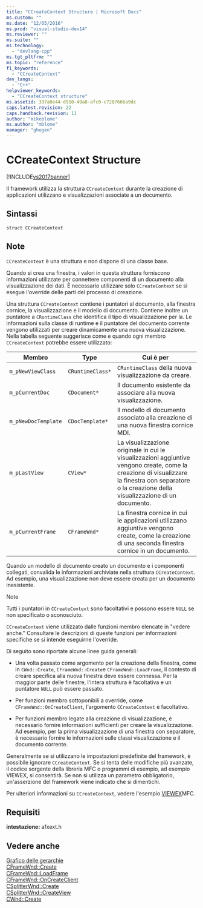 ```yaml
---
title: "CCreateContext Structure | Microsoft Docs"
ms.custom: ""
ms.date: "12/05/2016"
ms.prod: "visual-studio-dev14"
ms.reviewer: ""
ms.suite: ""
ms.technology: 
  - "devlang-cpp"
ms.tgt_pltfrm: ""
ms.topic: "reference"
f1_keywords: 
  - "CCreateContext"
dev_langs: 
  - "C++"
helpviewer_keywords: 
  - "CCreateContext structure"
ms.assetid: 337a0e44-d910-49a8-afc0-c7207666a9dc
caps.latest.revision: 22
caps.handback.revision: 11
author: "mikeblome"
ms.author: "mblome"
manager: "ghogen"
---
```

# CCreateContext Structure
[!INCLUDE[vs2017banner](../../assembler/inline/includes/vs2017banner.md)]

Il framework utilizza la struttura `CCreateContext` durante la creazione di applicazioni utilizzano e visualizzazioni associate a un documento.  
  
## Sintassi  
  
```  
struct CCreateContext  
```  
  
## Note  
 `CCreateContext` è una struttura e non dispone di una classe base.  
  
 Quando si crea una finestra, i valori in questa struttura forniscono informazioni utilizzate per connettere componenti di un documento alla visualizzazione dei dati.  È necessario utilizzare solo `CCreateContext` se si esegue l'override delle parti del processo di creazione.  
  
 Una struttura `CCreateContext` contiene i puntatori al documento, alla finestra cornice, la visualizzazione e il modello di documento.  Contiene inoltre un puntatore a `CRuntimeClass` che identifica il tipo di visualizzazione per la.  Le informazioni sulla classe di runtime e il puntatore del documento corrente vengono utilizzati per creare dinamicamente una nuova visualizzazione.  Nella tabella seguente suggerisce come e quando ogni membro `CCreateContext` potrebbe essere utilizzato:  
  
|Membro|Type|Cui è per|  
|------------|----------|---------------|  
|`m_pNewViewClass`|`CRuntimeClass*`|`CRuntimeClass` della nuova visualizzazione da creare.|  
|`m_pCurrentDoc`|`CDocument*`|Il documento esistente da associare alla nuova visualizzazione.|  
|`m_pNewDocTemplate`|`CDocTemplate*`|Il modello di documento associato alla creazione di una nuova finestra cornice MDI.|  
|`m_pLastView`|`CView*`|La visualizzazione originale in cui le visualizzazioni aggiuntive vengono create, come la creazione di visualizzare la finestra con separatore o la creazione della visualizzazione di un documento.|  
|`m_pCurrentFrame`|`CFrameWnd*`|La finestra cornice in cui le applicazioni utilizzano aggiuntive vengono create, come la creazione di una seconda finestra cornice in un documento.|  
  
 Quando un modello di documento creato un documento e i componenti collegati, convalida le informazioni archiviate nella struttura `CCreateContext`.  Ad esempio, una visualizzazione non deve essere creata per un documento inesistente.  
  
> [!NOTE]
>  Tutti i puntatori in `CCreateContext` sono facoltativi e possono essere `NULL` se non specificato o sconosciuto.  
  
 `CCreateContext` viene utilizzato dalle funzioni membro elencate in "vedere anche." Consultare le descrizioni di queste funzioni per informazioni specifiche se si intende eseguirne l'override.  
  
 Di seguito sono riportate alcune linee guida generali:  
  
-   Una volta passato come argomento per la creazione della finestra, come in `CWnd::Create`, `CFrameWnd::Create`e `CFrameWnd::LoadFrame`, il contesto di creare specifica alla nuova finestra deve essere connessa.  Per la maggior parte delle finestre, l'intera struttura è facoltativa e un puntatore `NULL` può essere passato.  
  
-   Per funzioni membro sottoponibili a override, come `CFrameWnd::OnCreateClient`, l'argomento `CCreateContext` è facoltativo.  
  
-   Per funzioni membro legate alla creazione di visualizzazione, è necessario fornire informazioni sufficienti per creare la visualizzazione.  Ad esempio, per la prima visualizzazione di una finestra con separatore, è necessario fornire le informazioni sulle classi visualizzazione e il documento corrente.  
  
 Generalmente se si utilizzano le impostazioni predefinite del framework, è possibile ignorare `CCreateContext`.  Se si tenta delle modifiche più avanzate, il codice sorgente della libreria MFC o programmi di esempio, ad esempio VIEWEX, si consentirà.  Se non si utilizza un parametro obbligatorio, un'asserzione del framework viene indicato che si dimentichi.  
  
 Per ulteriori informazioni su `CCreateContext`, vedere l'esempio [VIEWEX](../../top/visual-cpp-samples.md)MFC.  
  
## Requisiti  
 **intestazione:** afxext.h  
  
## Vedere anche  
 [Grafico delle gerarchie](../../mfc/hierarchy-chart.md)   
 [CFrameWnd::Create](../Topic/CFrameWnd::Create.md)   
 [CFrameWnd::LoadFrame](../Topic/CFrameWnd::LoadFrame.md)   
 [CFrameWnd::OnCreateClient](../Topic/CFrameWnd::OnCreateClient.md)   
 [CSplitterWnd::Create](../Topic/CSplitterWnd::Create.md)   
 [CSplitterWnd::CreateView](../Topic/CSplitterWnd::CreateView.md)   
 [CWnd::Create](../Topic/CWnd::Create.md)